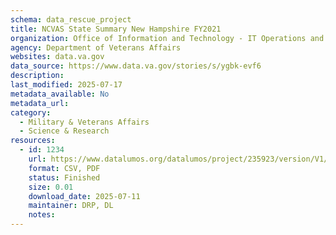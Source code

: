 ```yaml
---
schema: data_rescue_project 
title: NCVAS State Summary New Hampshire FY2021
organization: Office of Information and Technology - IT Operations and Services (ITOPS)
agency: Department of Veterans Affairs
websites: data.va.gov
data_source: https://www.data.va.gov/stories/s/ygbk-evf6
description: 
last_modified: 2025-07-17
metadata_available: No
metadata_url: 
category:
  - Military & Veterans Affairs 
  - Science & Research 
resources:
  - id: 1234
    url: https://www.datalumos.org/datalumos/project/235923/version/V1/view
    format: CSV, PDF
    status: Finished
    size: 0.01
    download_date: 2025-07-11
    maintainer: DRP, DL
    notes: 
---
```

